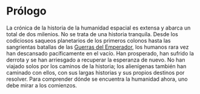 # Prólogo

La crónica de la historia de la humanidad espacial es extensa y abarca un total de dos milenios. No se trata de una historia tranquila. Desde los codiciosos saqueos planetarios de los primeros colonos hasta las sangrientas batallas de las <a href="/personajes/puntos" target="_blank">Guerras del Emperador</a>, los humanos rara vez han descansado pacíficamente en el vacío. Han prosperado, han sufrido la derrota y se han arriesgado a recuperar la esperanza de nuevo. No han viajado solos por los caminos de la historia; los alienígenas también han caminado con ellos, con sus largas historias y sus propios destinos por resolver. Para comprender dónde se encuentra la humanidad ahora, uno debe mirar a los comienzos.
